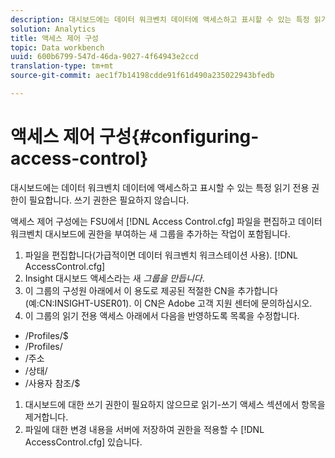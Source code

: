 ```yaml
---
description: 대시보드에는 데이터 워크벤치 데이터에 액세스하고 표시할 수 있는 특정 읽기 전용 권한이 필요합니다. 쓰기 권한은 필요하지 않습니다.
solution: Analytics
title: 액세스 제어 구성
topic: Data workbench
uuid: 600b6799-547d-46da-9027-4f64943e2ccd
translation-type: tm+mt
source-git-commit: aec1f7b14198cdde91f61d490a235022943bfedb

---
```



# 액세스 제어 구성{#configuring-access-control}

대시보드에는 데이터 워크벤치 데이터에 액세스하고 표시할 수 있는 특정 읽기 전용 권한이 필요합니다. 쓰기 권한은 필요하지 않습니다.

액세스 제어 구성에는 FSU에서 [!DNL Access Control.cfg] 파일을 편집하고 데이터 워크벤치 대시보드에 권한을 부여하는 새 그룹을 추가하는 작업이 포함됩니다.

1. 파일을 편집합니다(가급적이면 데이터 워크벤치 워크스테이션 사용). [!DNL AccessControl.cfg]
1. Insight 대시보드 액세스라는 새 *그룹을 만듭니다*.
1. 이 그룹의 구성원 아래에서 이 용도로 제공된 적절한 CN을 추가합니다(예:CN:INSIGHT-USER01). 이 CN은 Adobe 고객 지원 센터에 문의하십시오.
1. 이 그룹의 읽기 전용 액세스 아래에서 다음을 반영하도록 목록을 수정합니다.

* /Profiles/$
* /Profiles/
* /주소
* /상태/
* /사용자 참조/$

1. 대시보드에 대한 쓰기 권한이 필요하지 않으므로 읽기-쓰기 액세스 섹션에서 항목을 제거합니다.
1. 파일에 대한 변경 내용을 서버에 저장하여 권한을 적용할 수 [!DNL AccessControl.cfg] 있습니다.
